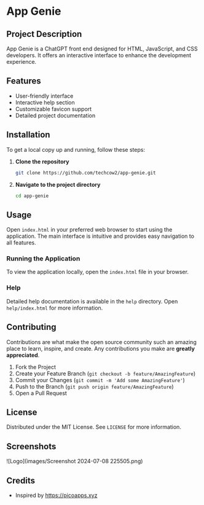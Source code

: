 # App Genie

## Project Description

App Genie is a ChatGPT front end designed for HTML, JavaScript, and CSS developers. It offers an interactive interface to enhance the development experience.

## Features

- User-friendly interface
- Interactive help section
- Customizable favicon support
- Detailed project documentation

## Installation

To get a local copy up and running, follow these steps:

1. **Clone the repository**
    ```sh
    git clone https://github.com/techcow2/app-genie.git
    ```
2. **Navigate to the project directory**
    ```sh
    cd app-genie
    ```

## Usage

Open `index.html` in your preferred web browser to start using the application. The main interface is intuitive and provides easy navigation to all features.

### Running the Application

To view the application locally, open the `index.html` file in your browser.

### Help

Detailed help documentation is available in the `help` directory. Open `help/index.html` for more information.

## Contributing

Contributions are what make the open source community such an amazing place to learn, inspire, and create. Any contributions you make are **greatly appreciated**.

1. Fork the Project
2. Create your Feature Branch (`git checkout -b feature/AmazingFeature`)
3. Commit your Changes (`git commit -m 'Add some AmazingFeature'`)
4. Push to the Branch (`git push origin feature/AmazingFeature`)
5. Open a Pull Request

## License

Distributed under the MIT License. See `LICENSE` for more information.

## Screenshots

![Logo](images/Screenshot 2024-07-08 225505.png)

## Credits

- Inspired by https://picoapps.xyz
